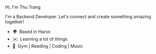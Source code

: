 Hi, I'm Thu Trang 

I'm a Backend Developer. Let's connect and create something amazing together!
* 🌍  Based in Hanoi
* ✉️  Learning a lot of things
* 🧠  Gym | Reading | Coding | Music
